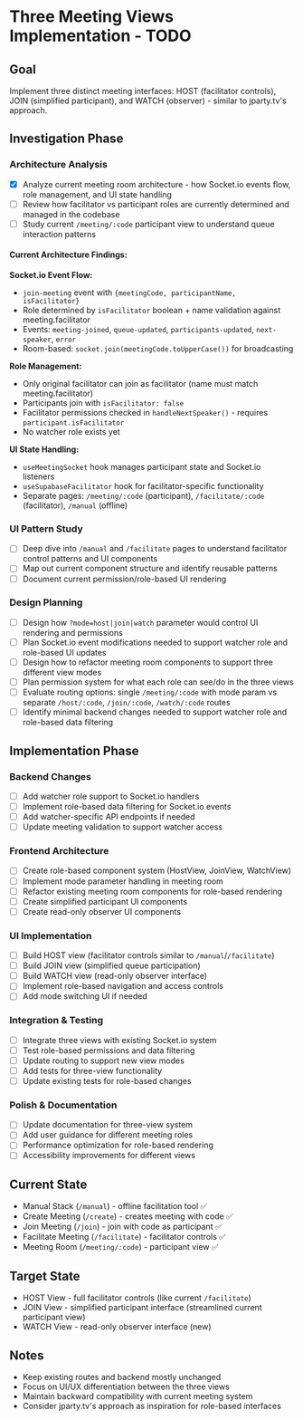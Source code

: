 # Three Meeting Views Implementation - TODO

## Goal
Implement three distinct meeting interfaces: HOST (facilitator controls), JOIN (simplified participant), and WATCH (observer) - similar to jparty.tv's approach.

## Investigation Phase

### Architecture Analysis
- [x] Analyze current meeting room architecture - how Socket.io events flow, role management, and UI state handling
- [ ] Review how facilitator vs participant roles are currently determined and managed in the codebase
- [ ] Study current `/meeting/:code` participant view to understand queue interaction patterns

#### Current Architecture Findings:
**Socket.io Event Flow:**
- `join-meeting` event with `{meetingCode, participantName, isFacilitator}` 
- Role determined by `isFacilitator` boolean + name validation against meeting.facilitator
- Events: `meeting-joined`, `queue-updated`, `participants-updated`, `next-speaker`, `error`
- Room-based: `socket.join(meetingCode.toUpperCase())` for broadcasting

**Role Management:**
- Only original facilitator can join as facilitator (name must match meeting.facilitator)
- Participants join with `isFacilitator: false`
- Facilitator permissions checked in `handleNextSpeaker()` - requires `participant.isFacilitator`
- No watcher role exists yet

**UI State Handling:**
- `useMeetingSocket` hook manages participant state and Socket.io listeners
- `useSupabaseFacilitator` hook for facilitator-specific functionality
- Separate pages: `/meeting/:code` (participant), `/facilitate/:code` (facilitator), `/manual` (offline)

### UI Pattern Study
- [ ] Deep dive into `/manual` and `/facilitate` pages to understand facilitator control patterns and UI components
- [ ] Map out current component structure and identify reusable patterns
- [ ] Document current permission/role-based UI rendering

### Design Planning
- [ ] Design how `?mode=host|join|watch` parameter would control UI rendering and permissions
- [ ] Plan Socket.io event modifications needed to support watcher role and role-based UI updates
- [ ] Design how to refactor meeting room components to support three different view modes
- [ ] Plan permission system for what each role can see/do in the three views
- [ ] Evaluate routing options: single `/meeting/:code` with mode param vs separate `/host/:code`, `/join/:code`, `/watch/:code` routes
- [ ] Identify minimal backend changes needed to support watcher role and role-based data filtering

## Implementation Phase

### Backend Changes
- [ ] Add watcher role support to Socket.io handlers
- [ ] Implement role-based data filtering for Socket.io events
- [ ] Add watcher-specific API endpoints if needed
- [ ] Update meeting validation to support watcher access

### Frontend Architecture
- [ ] Create role-based component system (HostView, JoinView, WatchView)
- [ ] Implement mode parameter handling in meeting room
- [ ] Refactor existing meeting room components for role-based rendering
- [ ] Create simplified participant UI components
- [ ] Create read-only observer UI components

### UI Implementation
- [ ] Build HOST view (facilitator controls similar to `/manual`/`/facilitate`)
- [ ] Build JOIN view (simplified queue participation)
- [ ] Build WATCH view (read-only observer interface)
- [ ] Implement role-based navigation and access controls
- [ ] Add mode switching UI if needed

### Integration & Testing
- [ ] Integrate three views with existing Socket.io system
- [ ] Test role-based permissions and data filtering
- [ ] Update routing to support new view modes
- [ ] Add tests for three-view functionality
- [ ] Update existing tests for role-based changes

### Polish & Documentation
- [ ] Update documentation for three-view system
- [ ] Add user guidance for different meeting roles
- [ ] Performance optimization for role-based rendering
- [ ] Accessibility improvements for different views

## Current State
- Manual Stack (`/manual`) - offline facilitation tool ✅
- Create Meeting (`/create`) - creates meeting with code ✅  
- Join Meeting (`/join`) - join with code as participant ✅
- Facilitate Meeting (`/facilitate`) - facilitator controls ✅
- Meeting Room (`/meeting/:code`) - participant view ✅

## Target State
- HOST View - full facilitator controls (like current `/facilitate`)
- JOIN View - simplified participant interface (streamlined current participant view)
- WATCH View - read-only observer interface (new)

## Notes
- Keep existing routes and backend mostly unchanged
- Focus on UI/UX differentiation between the three views
- Maintain backward compatibility with current meeting system
- Consider jparty.tv's approach as inspiration for role-based interfaces